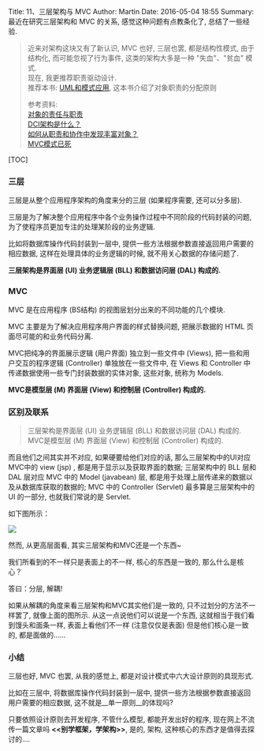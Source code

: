 Title: 11、三层架构与 MVC
Author: Martin
Date: 2016-05-04 18:55
Summary: 最近在研究三层架构和 MVC 的关系, 感觉这种问题有点教条化了, 总结了一些经验.

> 近来对架构这块又有了新认识, MVC 也好, 三层也罢, 都是结构性模式, 由于结构化, 而可能忽视了行为事件, 这类的架构大多是一种 "失血"、"贫血" 模式.<br>
> 现在, 我更推荐职责驱动设计.<br>
> 推荐本书: [UML和模式应用](https://share.weiyun.com/ffebfff0ea72831e6d0a96905f359d06), 这本书介绍了对象职责的分配原则<br>
>
> 参考资料:<br>
> [对象的责任与职责](http://www.jdon.com/38045)<br>
> [DCI架构是什么？](http://www.jdon.com/37976)<br>
> [如何从职责和协作中发现丰富对象？](http://www.jdon.com/38071)<br>
> [MVC模式已死](http://www.jdon.com/38448)

[TOC]

### 三层
三层是从整个应用程序架构的角度来分的三层 (如果程序需要, 还可以分多层).

三层是为了解决整个应用程序中各个业务操作过程中不同阶段的代码封装的问题, 为了使程序员更加专注的处理某阶段的业务逻辑.

比如将数据库操作代码封装到一层中, 提供一些方法根据参数直接返回用户需要的相应数据, 这样在处理具体的业务逻辑的时候, 就不用关心数据的存储问题了.

__三层架构是界面层 (UI) 业务逻辑层 (BLL) 和数据访问层 (DAL) 构成的.__

### MVC
MVC 是在应用程序 (BS结构) 的视图层划分出来的不同功能的几个模块.

MVC 主要是为了解决应用程序用户界面的样式替换问题, 把展示数据的 HTML 页面尽可能的和业务代码分离.

MVC把纯净的界面展示逻辑 (用户界面) 独立到一些文件中 (Views), 把一些和用户交互的程序逻辑 (Controller) 单独放在一些文件中, 在 Views 和 Controller 中传递数据使用一些专门封装数据的实体对象, 这些对象, 统称为 Models.

__MVC是模型层 (M) 界面层 (View) 和控制层 (Controller) 构成的.__

### 区别及联系
> 三层架构是界面层 (UI) 业务逻辑层 (BLL) 和数据访问层 (DAL) 构成的.<br>
> MVC是模型层 (M) 界面层 (View) 和控制层 (Controller) 构成的.

而且他们之间其实并不对应, 如果硬要给他们对应的话, 那么三层架构中的UI对应MVC中的 view (jsp) , 都是用于显示以及获取界面的数据; 三层架构中的 BLL 层和 DAL 层对应 MVC 中的 Model (javabean) 层, 都是用于处理上层传递来的数据以及从数据库获取的数据的; MVC 中的 Controller (Servlet) 最多算是三层架构中的 UI 的一部分, 也就我们常说的是 Servlet.

如下图所示：

![](http://i65.tinypic.com/2af0nyd.jpg)

然而, 从更高层面看, 其实三层架构和MVC还是一个东西~

我们所看到的不一样只是表面上的不一样, 核心的东西是一致的, 那么什么是核心？

答曰：分层, 解耦!

如果从解耦的角度来看三层架构和MVC其实他们是一致的, 只不过划分的方法不一样罢了, 就像上面的图所示. 从这一点说他们可以说是一个东西, 这就相当于我们看到馒头和面条一样, 表面上看他们不一样 (注意仅仅是表面) 但是他们核心是一致的, 都是面做的……

### 小结
三层也好, MVC 也罢, 从我的感觉上, 都是对设计模式中六大设计原则的具现形式.

比如在三层中, 将数据库操作代码封装到一层中, 提供一些方法根据参数直接返回用户需要的相应数据, 这不就是__单一原则__的体现吗?

只要依照设计原则去开发程序, 不管什么模型, 都能开发出好的程序, 现在网上不流传一篇文章吗 __<<别学框架，学架构\>\>__, 是的, 架构, 这种核心的东西才是值得去探讨的....
